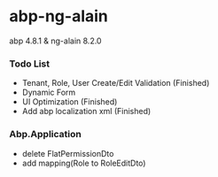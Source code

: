# abp-ng-alain
abp 4.8.1 &amp; ng-alain 8.2.0

### Todo List
- Tenant, Role, User Create/Edit Validation (Finished)
- Dynamic Form
- UI Optimization (Finished)
- Add abp localization xml (Finished)

### Abp.Application
- delete FlatPermissionDto
- add mapping(Role to RoleEditDto)
